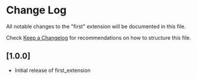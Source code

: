 # Change Log

All notable changes to the "first" extension will be documented in this file.

Check [Keep a Changelog](http://keepachangelog.com/) for recommendations on how to structure this file.

## [1.0.0]

- Initial release of first_extension